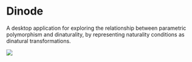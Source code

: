 Dinode
======
A desktop application for exploring the relationship between parametric polymorphism and dinaturality,
by representing naturality conditions as dinatural transformations.

![](https://www.dropbox.com/s/4jby7q391nxywcw/petrinet.png)
